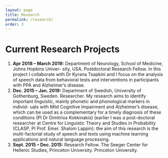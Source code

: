 ```yaml
---
layout: page
title: Research
permalink: /research/
order: 3
---
```


<h1>Current Research Projects</h1>
<ol>
<li> <b>Apr 2018 – March 2019:</b> Department of Neurology, School of Medicine, Johns Hopkins Univer- sity, USA. Postdoctoral Research Fellow. In this project I collaborate with Dr Kyrana Tsapkini and I focus on the analysis of speech data from behavioral tests and interventions in participants with PPA and Alzheimer’s disease.</li>

<li> <b>Dec. 2015 – Jan. 2019:</b> Department of Swedish, University of Gothenburg, Sweden. Researcher. My research aims to identify important linguistic, mainly phonetic and phonological markers in individ- uals with Mild Cognitive Impairment and Alzheimer’s disease, which can be used as a complementary for a timely diagnosis of these conditions (PI Dr Dimitrios Kokkinakis) (earlier I was a post-doctoral researcher at Centre for Linguistic Theory and Studies in Probability (CLASP, PI Prof. Emer. Shalom Lappin): the aim of this research is the multi-factorial study of speech and texts using machine learning applications and natural language processing.</li>

<li><b>Sept. 2015 – Dec. 2015:</b> Research Fellow. The Seeger Center for Hellenic Studies, Princeton University. Princeton University.</li>
</ol>

